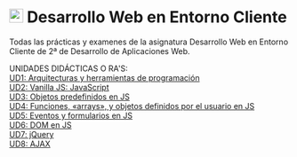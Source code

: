 # <img src="https://github.com/JaviEpi/portfolio_Antiguo/blob/master/img/logo/fav.png" width="25px" height="25px"/> Desarrollo Web en Entorno Cliente

Todas las prácticas y examenes de la asignatura Desarrollo Web en Entorno Cliente de 2ª de Desarrollo de Aplicaciones Web.

UNIDADES DIDÁCTICAS O RA'S: <br/>
[UD1: Arquitecturas y herramientas de programación](https://github.com/JaviEpi/DWEC/tree/main/UD1-ARQUITECTURAS)<br/>
[UD2: Vanilla JS: JavaScript](https://github.com/JaviEpi/DWEC/tree/main/UD2-VANILLA-JS)<br/>
[UD3: Objetos predefinidos en JS]()<br/>
[UD4: Funciones, «arrays», y objetos definidos por el usuario en JS]()<br/>
[UD5: Eventos y formularios en JS]()<br/>
[UD6: DOM en JS](https://github.com/JaviEpi/DWEC/tree/main/UD6-DOM)<br/>
[UD7: jQuery]()<br/>
[UD8: AJAX]()<br/>




